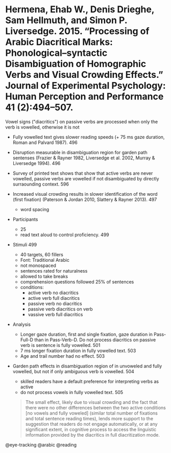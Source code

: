 # Hermena, Ehab W., Denis Drieghe, Sam Hellmuth, and Simon P. Liversedge. 2015. “Processing of Arabic Diacritical Marks: Phonological–syntactic Disambiguation of Homographic Verbs and Visual Crowding Effects.” Journal of Experimental Psychology: Human Perception and Performance 41 (2):494–507.

Vowel signs ("diacritics") on passive verbs are processed when only the verb is vowelled, otherwise it is not


- Fully vowelled text gives slower reading speeds (+ 75 ms gaze duration, Roman and Palvard 1987). 496

- Disruption measurable in disambiguation region for garden path sentenses (Frazier & Rayner 1982, Liversedge et al. 2002, Murray & Liversedge 1994). 496 

- Survey of printed text shows that show that active verbs are never vowelled, passive verbs are vowelled if not disambiguated by directly surraounding context. 596

- Increased visual crowding results in slower identification of the word (first fixation) (Paterson & Jordan 2010, Slattery & Rayner 2013). 497
    - word spacing


- Participants
    - 25
    - read text aloud to control proficiency. 499

- Stimuli 499
    - 40 targets, 60 fillers
    - Font: Traditional Arabic
    - not monospaced
    - sentences rated for naturalness
    - allowed to take breaks
    - comprehension questions followed 25% of sentences
    - conditions:
        - active verb no diacritics
        - active verb full diacritics
        - passive verb no diacritics
        - passive verb diacritics on verb
        - vassive verb full diacritics

- Analysis
  - Longer gaze duration, first and single fixation, gaze duration in Pass-Full-D than in Pass-Verb-D. Do not process diacritics on passive verb is sentence is fully vowelled. 501
  - 7 ms longer fixation duration in fully vowelled text. 503
  - Age and trail number had no effect. 503

- Garden path effects in disambiguation region of in unvoweled and fully vowelled, but not if only ambiguous verb is vowelled. 504
   - skilled readers have a default preference for interpreting verbs as active
   - do not process vowels in fully vowelled text. 505

    > The small effect, likely due to visual crowding and the fact that there were no other differences between the two active conditions [no vowels and fully voweled] (similar total number of fixations and total sentence reading times), lends more support to the suggestion that readers do not engage automatically, or at any significant extent, in cognitive process to access the linguistic information provided by the diacritics in full diacritization mode. 

@eye-tracking
@arabic
@reading
